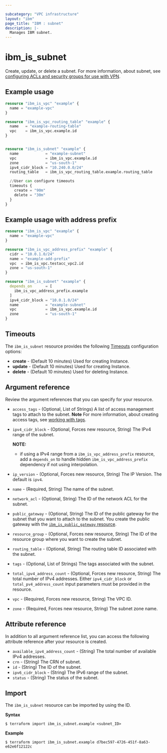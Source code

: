 ```yaml
---

subcategory: "VPC infrastructure"
layout: "ibm"
page_title: "IBM : subnet"
description: |-
  Manages IBM subnet.
---
```


# ibm_is_subnet
Create, update, or delete a subnet. For more information, about subnet, see [configuring ACLs and security groups for use with VPN](https://cloud.ibm.com/docs/vpc?topic=vpc-acls-security-groups-vpn).


## Example usage

```terraform
resource "ibm_is_vpc" "example" {
  name = "example-vpc"
}

resource "ibm_is_vpc_routing_table" "example" {
  name   = "example-routing-table"
  vpc    = ibm_is_vpc.example.id
}


resource "ibm_is_subnet" "example" {
  name            = "example-subnet"
  vpc             = ibm_is_vpc.example.id
  zone            = "us-south-1"
  ipv4_cidr_block = "10.240.0.0/24"
  routing_table   = ibm_is_vpc_routing_table.example.routing_table  

  //User can configure timeouts
  timeouts {
    create = "90m"
    delete = "30m"
  }
}
```

## Example usage with address prefix
```terraform
resource "ibm_is_vpc" "example" {
  name = "example-vpc"
}

resource "ibm_is_vpc_address_prefix" "example" {
  cidr = "10.0.1.0/24"
  name = "example-add-prefix"
  vpc  = ibm_is_vpc.testacc_vpc2.id
  zone = "us-south-1"
}

resource "ibm_is_subnet" "example" {
  depends_on      = [
    ibm_is_vpc_address_prefix.example
  ]
  ipv4_cidr_block = "10.0.1.0/24"
  name            = "example-subnet"
  vpc             = ibm_is_vpc.example.id
  zone            = "us-south-1"
}
```


## Timeouts
The `ibm_is_subnet` resource provides the following [Timeouts](https://www.terraform.io/docs/language/resources/syntax.html) configuration options:

- **create** - (Default 10 minutes) Used for creating Instance.
- **update** - (Default 10 minutes) Used for creating Instance.
- **delete** - (Default 10 minutes) Used for deleting Instance.


## Argument reference
Review the argument references that you can specify for your resource. 

- `access_tags`  - (Optional, List of Strings) A list of access management tags to attach to the subnet. **Note** For more information, about creating access tags, see [working with tags](https://cloud.ibm.com/docs/account?topic=account-tag).
- `ipv4_cidr_block` - (Optional, Forces new resource, String) The IPv4 range of the subnet.

  **NOTE:**
    - if using a IPv4 range from a `ibm_is_vpc_address_prefix` resource, add a `depends_on` to handle hidden `ibm_is_vpc_address_prefix` dependency if not using interpolation.

- `ip_version` - (Optional, Forces new resource, String) The IP Version. The default is `ipv4`.
- `name` - (Required, String) The name of the subnet.
- `network_acl` - (Optional, String) The ID of the network ACL for the subnet.
- `public_gateway` - (Optional, String) The ID of the public gateway for the subnet that you want to attach to the subnet. You create the public gateway with the [`ibm_is_public_gateway` resource](#provider-public-gateway).
- `resource_group` - (Optional, Forces new resource, String) The ID of the resource group where you want to create the subnet.
- `routing_table` - (Optional, String) The routing table ID associated with the subnet.
- `tags`  - (Optional, List of Strings) The tags associated with the subnet.
- `total_ipv4_address_count` - (Optional, Forces new resource, String) The total number of IPv4 addresses. Either `ipv4_cidr_block` or `total_pv4_address_count` input parameters must be provided in the resource.
- `vpc` - (Required, Forces new resource, String) The VPC ID.
- `zone` - (Required, Forces new resource, String) The subnet zone name.


## Attribute reference
In addition to all argument reference list, you can access the following attribute reference after your resource is created.

- `available_ipv4_address_count` - (String) The total number of available IPv4 addresses.
- `crn` - (String) The CRN of subnet.
- `id` - (String) The ID of the subnet.
- `ipv6_cidr_block` - (String) The IPv6 range of the subnet.
- `status` - (String) The status of the subnet.

## Import
The `ibm_is_subnet` resource can be imported by using the ID. 

**Syntax**

```
$ terraform import ibm_is_subnet.example <subnet_ID>
```

**Example**

```
$ terraform import ibm_is_subnet.example d7bec597-4726-451f-8a63-e62e6f12122c
```
